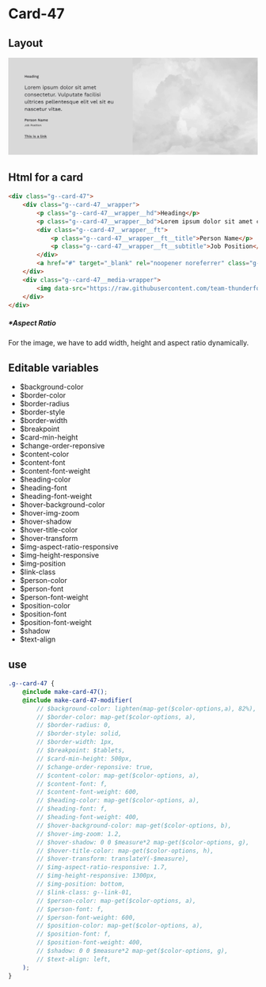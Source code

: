 # Card-47

## Layout

![alt text][card-47]

[card-47]: /src/img/global-components/card/card-47.jpg

## Html for a card

```html
<div class="g--card-47">
    <div class="g--card-47__wrapper">
        <p class="g--card-47__wrapper__hd">Heading</p>
        <p class="g--card-47__wrapper__bd">Lorem ipsum dolor sit amet consectetur. Vulputate facilisi ultrices pellentesque elit vel sit eu nascetur vitae.</p>
        <div class="g--card-47__wrapper__ft">
            <p class="g--card-47__wrapper__ft__title">Person Name</p>
            <p class="g--card-47__wrapper__ft__subtitle">Job Position</p>
        </div>
        <a href="#" target="_blank" rel="noopener noreferrer" class="g--card-47__wrapper__link">This is a link</a>
    </div>
    <div class="g--card-47__media-wrapper">
        <img data-src="https://raw.githubusercontent.com/team-thunderfoot/ui/main/src/img/global-components/bg-placeholder.jpg" src="/src/img/global-components/placeholder.jpg" alt="alt text" class="g--card-47__media-wrapper__media g--lazy-01" />
    </div>
</div>
```

##### \*Aspect Ratio

For the image, we have to add width, height and aspect ratio dynamically.

## Editable variables
- $background-color
- $border-color
- $border-radius
- $border-style
- $border-width
- $breakpoint
- $card-min-height
- $change-order-reponsive
- $content-color
- $content-font
- $content-font-weight
- $heading-color
- $heading-font
- $heading-font-weight
- $hover-background-color
- $hover-img-zoom
- $hover-shadow
- $hover-title-color
- $hover-transform
- $img-aspect-ratio-responsive
- $img-height-responsive
- $img-position
- $link-class
- $person-color
- $person-font
- $person-font-weight
- $position-color
- $position-font
- $position-font-weight
- $shadow
- $text-align

## use

```scss
.g--card-47 {
    @include make-card-47();
    @include make-card-47-modifier(
        // $background-color: lighten(map-get($color-options,a), 82%),
        // $border-color: map-get($color-options, a),
        // $border-radius: 0,
        // $border-style: solid,
        // $border-width: 1px,
        // $breakpoint: $tablets,
        // $card-min-height: 500px,
        // $change-order-reponsive: true,
        // $content-color: map-get($color-options, a),
        // $content-font: f,
        // $content-font-weight: 600,
        // $heading-color: map-get($color-options, a),
        // $heading-font: f,
        // $heading-font-weight: 400,
        // $hover-background-color: map-get($color-options, b),
        // $hover-img-zoom: 1.2,
        // $hover-shadow: 0 0 $measure*2 map-get($color-options, g),
        // $hover-title-color: map-get($color-options, h),
        // $hover-transform: translateY(-$measure),
        // $img-aspect-ratio-responsive: 1.7,
        // $img-height-responsive: 1300px,
        // $img-position: bottom,
        // $link-class: g--link-01,
        // $person-color: map-get($color-options, a),
        // $person-font: f,
        // $person-font-weight: 600,
        // $position-color: map-get($color-options, a),
        // $position-font: f,
        // $position-font-weight: 400,
        // $shadow: 0 0 $measure*2 map-get($color-options, g),
        // $text-align: left,
    );
}
```
